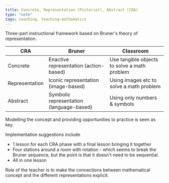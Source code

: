 ```yaml
---
title: Concrete, Representation (Pictorial), Abstract (CRA)
type: "note"
tags: teaching, teaching-mathematics
---
```




Three-part instructional framework based on Bruner's theory of representation.

| CRA | Bruner | Classroom  |
| --- | ------ | --- | 
| Concrete | Enactive representation (action-based) | Use tangible objects to solve a math problem |
| Representation | Iconic representation (image-based) | Using images etc to solve a math problem |
| Abstract | Symbolic representation (language-based) | Using only numbers & symbols |

Modelling the concept and providing opportunities to practice is seen as key.

Implementation suggestions include

- 1 lesson for each CRA phase with a final lesson bringing it together
- Four stations around a room with rotation - which seems to break the Bruner sequence, but the point is that it doesn't need to be sequential.
- All in one lesson

Role of the teacher is to make the connections between mathematical concept and the different representations explicit.


